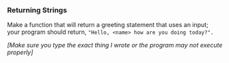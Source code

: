 ### Returning Strings

Make a function that will return a greeting statement that uses an input; your program should return, `"Hello, <name> how are you doing today?".`

_[Make sure you type the exact thing I wrote or the program may not execute properly]_